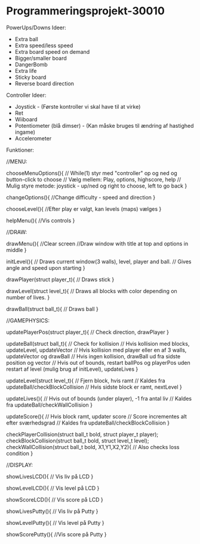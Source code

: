 # Programmeringsprojekt-30010

PowerUps/Downs Ideer:
- Extra ball
- Extra speed/less speed
- Extra board speed on demand
- Bigger/smaller board
- DangerBomb
- Extra life
- Sticky board
- Reverse board direction

Controller Ideer:
- Joystick - (Første kontroller vi skal have til at virke)
- Ret
- Wiiboard
- Potentiometer (blå dimser) - (Kan måske bruges til ændring af hastighed ingame)
- Accelerometer




Funktioner:

//MENU:

chooseMenuOptions(){
// While(1) styr med "controller" op og ned og button-click to choose
// Vælg mellem: Play, options, highscore, help
// Mulig styre metode: joystick - up/ned og right to choose, left to go back 
}

changeOptions(){
//Change difficulty - speed and direction
}

chooseLevel(){
//Efter play er valgt, kan levels (maps) vælges
}

helpMenu(){
//Vis controls
}

//DRAW:

drawMenu(){
//Clear screen
//Draw window with title at top and options in middle
}

initLevel(){
// Draws current window(3 walls), level, player and ball.
// Gives angle and speed upon starting
}

drawPlayer(struct player_t){
// Draws stick
}

drawLevel(struct level_t){
// Draws all blocks with color depending on number of lives.
}

drawBall(struct ball_t){
// Draws ball
}


//GAMEPHYSICS:

updatePlayerPos(struct player_t){
// Check direction, drawPlayer
}

updateBall(struct ball_t){
// Check for kollision
// Hvis kollision med blocks, updateLevel, updateVector
// Hvis kollision med player eller en af 3 walls, updateVector og drawBall
// Hvis ingen kollision, drawBall ud fra sidste position og vector
// Hvis out of bounds, restart ballPos og playerPos uden restart af level (mulig brug af initLevel), updateLives
}

updateLevel(struct level_t){
// Fjern block, hvis ramt
// Kaldes fra updateBall/checkBlockCollision
// Hvis sidste block er ramt, nextLevel
}

updateLives(){
// Hvis out of bounds (under player), -1 fra antal liv
// Kaldes fra updateBall/checkWallCollision
}

updateScore(){
// Hvis block ramt, updater score
// Score incrementes alt efter sværhedsgrad
// Kaldes fra updateBall/checkBlockCollision
}

checkPlayerCollision(struct ball_t bold, struct player_t player);
checkBlockCollision(struct ball_t bold, struct level_t level);
checkWallCollision(struct ball_t bold, X1,Y1,X2,Y2){
// Also checks loss condition
}


//DISPLAY:

showLivesLCD(){
// Vis liv på LCD
}

showLevelLCD(){
// Vis level på LCD
}

showScoreLCD(){
// Vis score på LCD
}

showLivesPutty(){
// Vis liv på Putty
}

showLevelPutty(){
// Vis level på Putty
}

showScorePutty(){
//Vis score på Putty
}
